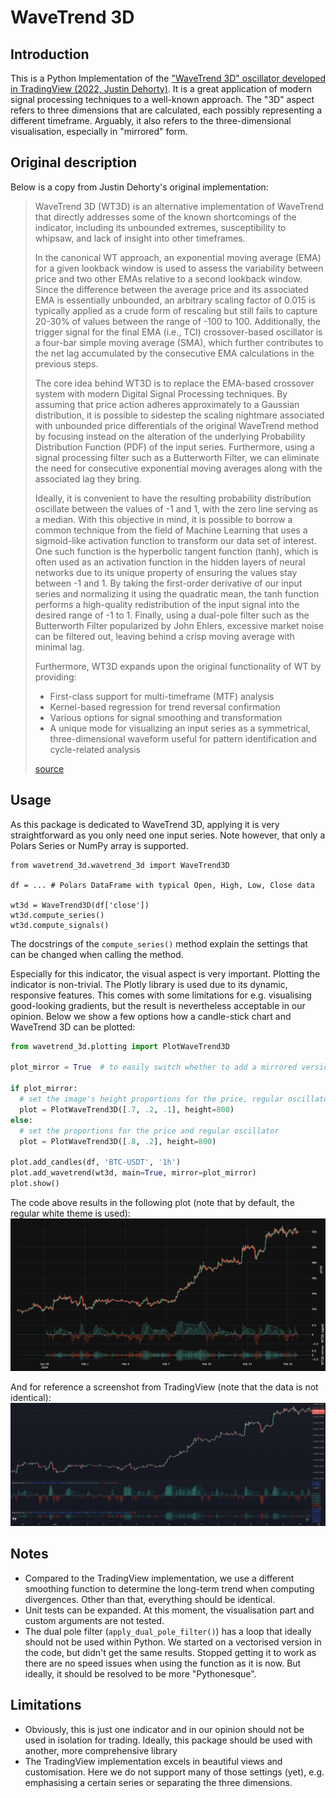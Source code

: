 # WaveTrend 3D

## Introduction
This is a Python Implementation of the ["WaveTrend 3D" oscillator developed in TradingView (2022, Justin Dehorty)](https://www.tradingview.com/script/clUzC70G-WaveTrend-3D/).
It is a great application of modern signal processing techniques to a well-known approach.
The "3D" aspect refers to three dimensions that are calculated, each possibly representing a different timeframe.
Arguably, it also refers to the three-dimensional visualisation, especially in "mirrored" form.


## Original description

Below is a copy from Justin Dehorty's original implementation:

> WaveTrend 3D (WT3D) is an alternative implementation of WaveTrend that directly addresses some of the known shortcomings of the indicator, including its unbounded extremes, susceptibility to whipsaw, and lack of insight into other timeframes.
> 
> In the canonical WT approach, an exponential moving average (EMA) for a given lookback window is used to assess the variability between price and two other EMAs relative to a second lookback window. Since the difference between the average price and its associated EMA is essentially unbounded, an arbitrary scaling factor of 0.015 is typically applied as a crude form of rescaling but still fails to capture 20-30% of values between the range of -100 to 100. Additionally, the trigger signal for the final EMA (i.e., TCI) crossover-based oscillator is a four-bar simple moving average (SMA), which further contributes to the net lag accumulated by the consecutive EMA calculations in the previous steps.
>
> The core idea behind WT3D is to replace the EMA-based crossover system with modern Digital Signal Processing techniques. By assuming that price action adheres approximately to a Gaussian distribution, it is possible to sidestep the scaling nightmare associated with unbounded price differentials of the original WaveTrend method by focusing instead on the alteration of the underlying Probability Distribution Function (PDF) of the input series. Furthermore, using a signal processing filter such as a Butterworth Filter, we can eliminate the need for consecutive exponential moving averages along with the associated lag they bring.
>
> Ideally, it is convenient to have the resulting probability distribution oscillate between the values of -1 and 1, with the zero line serving as a median. With this objective in mind, it is possible to borrow a common technique from the field of Machine Learning that uses a sigmoid-like activation function to transform our data set of interest. One such function is the hyperbolic tangent function (tanh), which is often used as an activation function in the hidden layers of neural networks due to its unique property of ensuring the values stay between -1 and 1. By taking the first-order derivative of our input series and normalizing it using the quadratic mean, the tanh function performs a high-quality redistribution of the input signal into the desired range of -1 to 1. Finally, using a dual-pole filter such as the Butterworth Filter popularized by John Ehlers, excessive market noise can be filtered out, leaving behind a crisp moving average with minimal lag.
>
> Furthermore, WT3D expands upon the original functionality of WT by providing:
> * First-class support for multi-timeframe (MTF) analysis
> * Kernel-based regression for trend reversal confirmation
> * Various options for signal smoothing and transformation
> * A unique mode for visualizing an input series as a symmetrical, three-dimensional waveform useful for pattern identification and cycle-related analysis
> 
> [source](https://www.tradingview.com/script/clUzC70G-WaveTrend-3D/)

## Usage

As this package is dedicated to WaveTrend 3D, applying it is very straightforward as you only need one input series.
Note however, that only a Polars Series or NumPy array is supported.
```python3
from wavetrend_3d.wavetrend_3d import WaveTrend3D

df = ... # Polars DataFrame with typical Open, High, Low, Close data

wt3d = WaveTrend3D(df['close'])
wt3d.compute_series()
wt3d.compute_signals()
```
The docstrings of the `compute_series()` method explain the settings that can be changed when calling the method.

Especially for this indicator, the visual aspect is very important. Plotting the indicator is non-trivial.
The Plotly library is used due to its dynamic, responsive features. This comes with some limitations for e.g.
visualising good-looking gradients, but the result is nevertheless acceptable in our opinion. Below we show
a few options how a candle-stick chart and WaveTrend 3D can be plotted:

```python
from wavetrend_3d.plotting import PlotWaveTrend3D

plot_mirror = True  # to easily switch whether to add a mirrored version

if plot_mirror:
  # set the image's height proportions for the price, regular oscillator, and mirrored oscillator
  plot = PlotWaveTrend3D([.7, .2, .1], height=800)
else:
  # set the proportions for the price and regular oscillator
  plot = PlotWaveTrend3D([.8, .2], height=800)

plot.add_candles(df, 'BTC-USDT', '1h')
plot.add_wavetrend(wt3d, main=True, mirror=plot_mirror)
plot.show()
```

The code above results in the following plot (note that by default, the regular white theme is used):
![generated](assets%2Fplotting_screenshot.jpg "WaveTrend 3D generated by library")

And for reference a screenshot from TradingView (note that the data is not identical):
![tradingview](assets%2Ftradingview_screenshot.jpg "WaveTrend 3D screenshot from TradingView")

## Notes

* Compared to the TradingView implementation, we use a different smoothing function to determine the long-term trend
  when computing divergences. Other than that, everything should be identical.
* Unit tests can be expanded. At this moment, the visualisation part and custom arguments are not tested.
* The dual pole filter (`apply_dual_pole_filter()`) has a loop that ideally should not be used within Python. We started
  on a vectorised version in the code, but didn't get the same results. Stopped getting it to work as there are no
  speed issues when using the function as it is now. But ideally, it should be resolved to be more "Pythonesque".

## Limitations

* Obviously, this is just one indicator and in our opinion should not be used in isolation for trading.
Ideally, this package should be used with another, more comprehensive library
* The TradingView implementation excels in beautiful views and customisation.
Here we do not support many of those settings (yet), e.g. emphasising a certain series or
separating the three dimensions.
